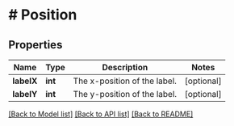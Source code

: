 # # Position

## Properties

Name | Type | Description | Notes
------------ | ------------- | ------------- | -------------
**labelX** | **int** | The x-position of the label. | [optional]
**labelY** | **int** | The y-position of the label. | [optional]

[[Back to Model list]](../../README.md#models) [[Back to API list]](../../README.md#endpoints) [[Back to README]](../../README.md)
